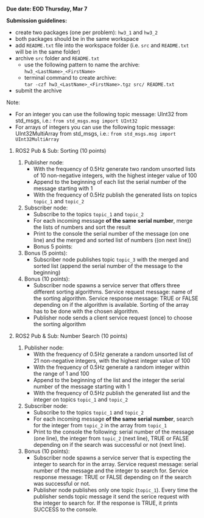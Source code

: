 **Due date: EOD Thursday, Mar 7**

**Submission guidelines:**

* create two packages (one per problem): `hw3_1` and `hw3_2`
* both packages should be in the same workspace
* add `README.txt` file into the workspace folder (i.e. `src` and `README.txt` will be in the same folder)
* archive `src` folder and `README.txt`
    * use the following pattern to name the archive:\
     `hw3_<LastName>_<FirstName>`
    * terminal command to create archive:\
    `tar -czf hw3_<LastName>_<FirstName>.tgz src/ README.txt`
* submit the archive

Note:
* For an integer you can use the following topic message: UInt32 from std_msgs, i.e.: `from std_msgs.msg import UInt32`
* For arrays of integers you can use the following topic message: UInt32MultiArray from std_msgs, i.e.: `from std_msgs.msg import UInt32MultiArray`

1. ROS2 Pub & Sub: Sorting  (10 points)
    1. Publisher node: 
        * With the frequency of 0.5Hz generate two random unsorted lists of 10 non-negative integers, with the highest integer value of 100
        * Append to the beginning of each list the serial number of the message starting with 1        
        * With the frequency of 0.5Hz publish the generated lists on topics `topic_1` and `topic_2`
    2. Subscriber node:
        * Subscribe to the topics `topic_1` and `topic_2`
        * For each incoming message **of the same serial number**, merge the lists of numbers and sort the result
        * Print to the console the serial number of the message (on one line) and the merged and sorted list of numbers ((on next line)) 
        * Bonus 5 points: 
    3. Bonus (5 points):
        * Subscriber node publishes topic `topic_3` with the merged and sorted list (append the serial number of the message to the beginning)
    4. Bonus (10 points):
        * Subscriber node spawns a service server that offers three different sorting algorithms. Service request message: name of the sorting algorithm. Service response message: TRUE or FALSE depending on if the algorithm is available. Sorting of the array has to be done with the chosen algorithm.
        * Publisher node sends a client service request (once) to choose the sorting algorithm

2. ROS2 Pub & Sub: Number Search (10 points)
    1. Publisher node: 
        * With the frequency of 0.5Hz generate a random unsorted list of 21 non-negative integers, with the highest integer value of 100
        * With the frequency of 0.5Hz generate a random integer within the range of 1 and 100
        * Append to the beginning of the list and the integer the serial number of the message starting with 1                
        * With the frequency of 0.5Hz publish the generated list and the integer on topics `topic_1` and `topic_2`
    2. Subscriber node:
        * Subscribe to the topics `topic_1` and `topic_2`
        * For each incoming message **of the same serial number**, search for the integer from `topic_2` in the array from `topic_1`
        * Print to the console the following: serial number of the message (one line), the integer from `topic_2` (next line), TRUE or FALSE depending on if the search was successful or not (next line).
    3. Bonus (10 points):
        * Subscriber node spawns a service server that is expecting the integer to search for in the array. Service request message: serial number of the message and the integer to search for. Service response message: TRUE or FALSE depending on if the search was successful or not. 
        * Publisher node publishes only one topic (`topic_1`). Every time the publisher sends topic message it send the serice request with the integer to search for. If the response is TRUE, it prints SUCCESS to the console.

